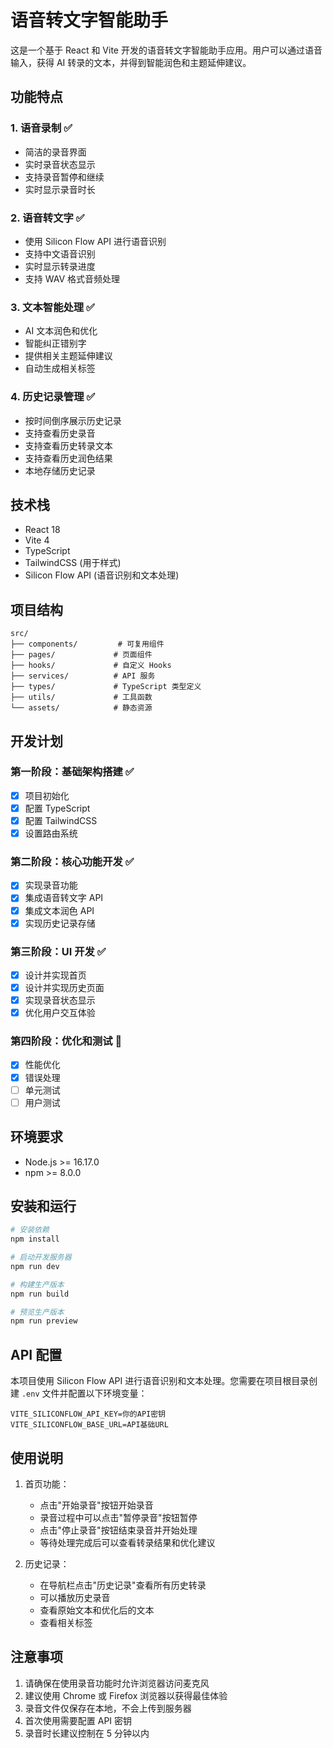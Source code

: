 # 语音转文字智能助手

这是一个基于 React 和 Vite 开发的语音转文字智能助手应用。用户可以通过语音输入，获得 AI 转录的文本，并得到智能润色和主题延伸建议。

## 功能特点

### 1. 语音录制 ✅
- 简洁的录音界面
- 实时录音状态显示
- 支持录音暂停和继续
- 实时显示录音时长

### 2. 语音转文字 ✅
- 使用 Silicon Flow API 进行语音识别
- 支持中文语音识别
- 实时显示转录进度
- 支持 WAV 格式音频处理

### 3. 文本智能处理 ✅
- AI 文本润色和优化
- 智能纠正错别字
- 提供相关主题延伸建议
- 自动生成相关标签

### 4. 历史记录管理 ✅
- 按时间倒序展示历史记录
- 支持查看历史录音
- 支持查看历史转录文本
- 支持查看历史润色结果
- 本地存储历史记录

## 技术栈

- React 18
- Vite 4
- TypeScript
- TailwindCSS (用于样式)
- Silicon Flow API (语音识别和文本处理)

## 项目结构

```
src/
├── components/         # 可复用组件
├── pages/             # 页面组件
├── hooks/             # 自定义 Hooks
├── services/          # API 服务
├── types/             # TypeScript 类型定义
├── utils/             # 工具函数
└── assets/            # 静态资源
```

## 开发计划

### 第一阶段：基础架构搭建 ✅
- [x] 项目初始化
- [x] 配置 TypeScript
- [x] 配置 TailwindCSS
- [x] 设置路由系统

### 第二阶段：核心功能开发 ✅
- [x] 实现录音功能
- [x] 集成语音转文字 API
- [x] 集成文本润色 API
- [x] 实现历史记录存储

### 第三阶段：UI 开发 ✅
- [x] 设计并实现首页
- [x] 设计并实现历史页面
- [x] 实现录音状态显示
- [x] 优化用户交互体验

### 第四阶段：优化和测试 🚧
- [x] 性能优化
- [x] 错误处理
- [ ] 单元测试
- [ ] 用户测试

## 环境要求

- Node.js >= 16.17.0
- npm >= 8.0.0

## 安装和运行

```bash
# 安装依赖
npm install

# 启动开发服务器
npm run dev

# 构建生产版本
npm run build

# 预览生产版本
npm run preview
```

## API 配置

本项目使用 Silicon Flow API 进行语音识别和文本处理。您需要在项目根目录创建 `.env` 文件并配置以下环境变量：

```env
VITE_SILICONFLOW_API_KEY=你的API密钥
VITE_SILICONFLOW_BASE_URL=API基础URL
```

## 使用说明

1. 首页功能：
   - 点击"开始录音"按钮开始录音
   - 录音过程中可以点击"暂停录音"按钮暂停
   - 点击"停止录音"按钮结束录音并开始处理
   - 等待处理完成后可以查看转录结果和优化建议

2. 历史记录：
   - 在导航栏点击"历史记录"查看所有历史转录
   - 可以播放历史录音
   - 查看原始文本和优化后的文本
   - 查看相关标签

## 注意事项

1. 请确保在使用录音功能时允许浏览器访问麦克风
2. 建议使用 Chrome 或 Firefox 浏览器以获得最佳体验
3. 录音文件仅保存在本地，不会上传到服务器
4. 首次使用需要配置 API 密钥
5. 录音时长建议控制在 5 分钟以内
